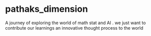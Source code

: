 # pathaks_dimension
A journey of exploring the world of math stat and AI . we just want to contribute our learnings an innovative thought process to the world 
